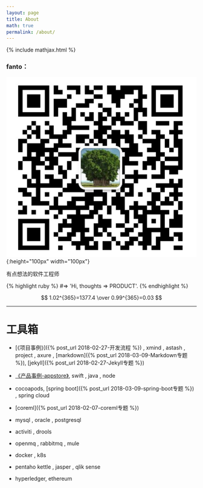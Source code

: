 ```yaml
---
layout: page
title: About
math: true
permalink: /about/
---
```


{% include mathjax.html %}

### fanto：
![微信](/assets/images/wx_icon.png){:height="100px" width="100px"}

有点想法的软件工程师


{% highlight ruby %}
#=> 'Hi, thoughts => PRODUCT'.
{% endhighlight %}

$$  1.02^{365}=1377.4 \over 0.99^{365}=0.03 $$


***

# 工具箱

- [《项目事例》]({% post_url 2018-02-27-开发流程 %}) , xmind , astash , project , axure , [markdown]({% post_url 2018-03-09-Markdown专题 %}), [jekyll]({% post_url 2018-02-27-Jekyll专题 %})


- [《产品事例-appstore》](https://itunes.apple.com/cn/app/%E5%AE%B6%E7%A7%98%E4%B9%A6/id1352891324?mt=8 ), swift , java , node

- cocoapods, [spring boot]({% post_url 2018-03-09-spring-boot专题 %}) , spring cloud

- [coreml]({% post_url 2018-02-07-coreml专题 %})

- mysql , oracle , postgresql

- activiti , drools

- openmq , rabbitmq , mule

- docker , k8s

- pentaho kettle , jasper , qlik sense

- hyperledger, ethereum
